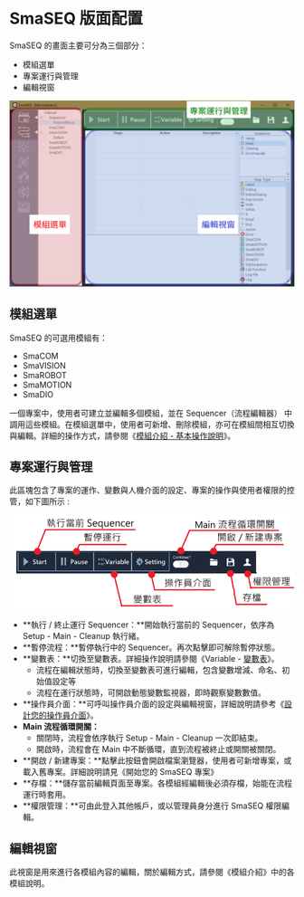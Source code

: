# SmaSEQ 版面配置

SmaSEQ 的畫面主要可分為三個部分：

* 模組選單
* 專案運行與管理
* 編輯視窗

![SmaSEQ Layout](../.gitbook/assets/smaseq-interface-layout.png)

## 模組選單

SmaSEQ 的可選用模組有：

* SmaCOM
* SmaVISION
* SmaROBOT
* SmaMOTION
* SmaDIO

一個專案中，使用者可建立並編輯多個模組，並在 Sequencer（流程編輯器） 中調用這些模組。在模組選單中，使用者可新增、刪除模組，亦可在模組間相互切換與編輯。詳細的操作方式，請參閱《[模組介紹 - 基本操作說明](https://smasoft.gitbook.io/smaseq-manual/mo-jie/mo-cao-zuo-you-xin-zeng-chu-zhong-xin-ming-ming-an-guan)》。

## 專案運行與管理

此區塊包含了專案的運作、變數與人機介面的設定、專案的操作與使用者權限的控管，如下圖所示 :

![](../.gitbook/assets/smaseq_project-control.png)

* **執行 / 終止運行 Sequencer：**開始執行當前的 Sequencer，依序為 Setup - Main - Cleanup 執行緒。
* **暫停流程：**暫停執行中的 Sequencer。再次點擊即可解除暫停狀態。
* **變數表：**切換至變數表。詳細操作說明請參閱《Variable - [變數表](../mo-jie/liu-cheng-mo/biao/)》。
  * 流程在編輯狀態時，切換至變數表可進行編輯，包含變數增減、命名、初始值設定等
  * 流程在運行狀態時，可開啟動態變數監視器，即時觀察變數數值。
* **操作員介面：**可呼叫操作員介面的設定與編輯視窗，詳細說明請參考《[設計您的操作員介面](../mo-jie/liu-cheng-mo/nin-de-cao-zuo-zhe-jie-mian/)》。
* **Main 流程循環開關：**
  * 關閉時，流程會依序執行 Setup - Main - Cleanup 一次即結束。
  * 開啟時，流程會在 Main 中不斷循環，直到流程被終止或開關被關閉。
* **開啟 / 新建專案：**點擊此按鈕會開啟檔案瀏覽器，使用者可新增專案，或載入舊專案。詳細說明請見《開始您的 SmaSEQ 專案》
* **存檔：**儲存當前編輯頁面至專案。各模組經編輯後必須存檔，始能在流程運行時套用。
* **權限管理：**可由此登入其他帳戶，或以管理員身分進行 SmaSEQ 權限編輯。

## 編輯視窗

此視窗是用來進行各模組內容的編輯，關於編輯方式，請參閱《模組介紹》中的各模組說明。

